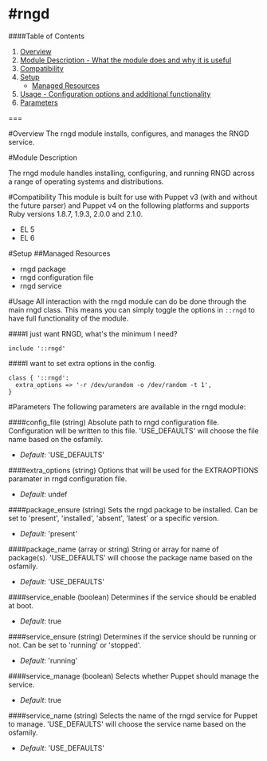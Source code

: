 #rngd
===

####Table of Contents

1. [Overview](#overview)
1. [Module Description - What the module does and why it is useful](#module-description)
1. [Compatibility](#compatibility)
1. [Setup](#setup)
    * [Managed Resources](#managed-resources)
1. [Usage - Configuration options and additional functionality](#usage)
1. [Parameters](#parameters)

===

#Overview
The rngd module installs, configures, and manages the RNGD service.

#Module Description

The rngd module handles installing, configuring, and running RNGD across a range of operating systems and distributions.

#Compatibility
This module is built for use with Puppet v3 (with and without the future
parser) and Puppet v4 on the following platforms and supports Ruby versions
1.8.7, 1.9.3, 2.0.0 and 2.1.0.

* EL 5
* EL 6


#Setup
##Managed Resources

* rngd package
* rngd configuration file
* rngd service


#Usage
All interaction with the rngd module can do be done through the main rngd class.
This means you can simply toggle the options in `::rngd` to have full functionality of the module.

####I just want RNGD, what's the minimum I need?

```puppet
include '::rngd'
```

####I want to set extra options in the config.

```puppet
class { '::rngd':
  extra_options => '-r /dev/urandom -o /dev/random -t 1',
}
```

#Parameters
The following parameters are available in the rngd module:

####config_file (string)
Absolute path to rngd configuration file. Configuration will be written to this file. 'USE_DEFAULTS' will choose the file name based on the osfamily.

- *Default*: 'USE_DEFAULTS'


####extra_options (string)
Options that will be used for the EXTRAOPTIONS paramater in rngd configuration file.

- *Default*: undef


####package_ensure (string)
Sets the rngd package to be installed. Can be set to 'present', 'installed', 'absent', 'latest' or a specific version.

- *Default*: 'present'


####package_name (array or string)
String or array for name of package(s). 'USE_DEFAULTS' will choose the package name based on the osfamily.

- *Default*: 'USE_DEFAULTS'


####service_enable (boolean)
Determines if the service should be enabled at boot.

- *Default*: true


####service_ensure (string)
Determines if the service should be running or not. Can be set to 'running' or 'stopped'.

- *Default*: 'running'


####service_manage (boolean)
Selects whether Puppet should manage the service.

- *Default*: true


####service_name (string)
Selects the name of the rngd service for Puppet to manage. 'USE_DEFAULTS' will choose the service name based on the osfamily.

- *Default*: 'USE_DEFAULTS'
